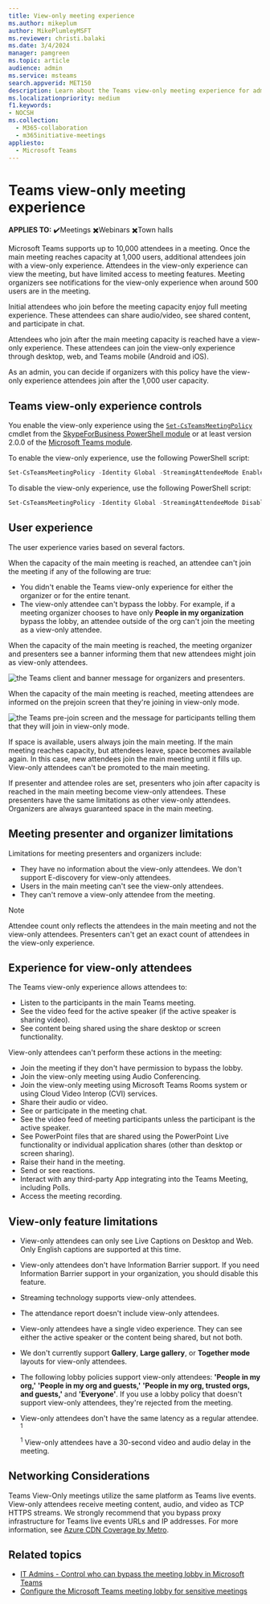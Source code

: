 ```yaml
---
title: View-only meeting experience
ms.author: mikeplum
author: MikePlumleyMSFT
ms.reviewer: christi.balaki
ms.date: 3/4/2024
manager: pamgreen
ms.topic: article
audience: admin
ms.service: msteams
search.appverid: MET150
description: Learn about the Teams view-only meeting experience for admins, presenters, and attendees.
ms.localizationpriority: medium
f1.keywords:
- NOCSH
ms.collection: 
  - M365-collaboration
  - m365initiative-meetings
appliesto: 
  - Microsoft Teams
---
```


# Teams view-only meeting experience

**APPLIES TO:** ✔️Meetings ✖️Webinars ✖️Town halls

Microsoft Teams supports up to 10,000 attendees in a meeting. Once the main meeting reaches capacity at 1,000 users, additional attendees join with a view-only experience. Attendees in the view-only experience can view the meeting, but have limited access to meeting features. Meeting organizers see notifications for the view-only experience when around 500 users are in the meeting.

Initial attendees who join before the meeting capacity enjoy full meeting experience. These attendees can share audio/video, see shared content, and participate in chat.

Attendees who join after the main meeting capacity is reached have a view-only experience. These attendees can join the view-only experience through desktop, web, and Teams mobile (Android and iOS).

As an admin, you can decide if organizers with this policy have the view-only experience attendees join after the 1,000 user capacity.

## Teams view-only experience controls

You enable the view-only experience using the [`Set-CsTeamsMeetingPolicy`](/powershell/module/skype/set-csteamsmeetingpolicy) cmdlet from the [SkypeForBusiness PowerShell module](/powershell/module/skype/) or at least version 2.0.0 of the [Microsoft Teams module](https://www.powershellgallery.com/packages/MicrosoftTeams).

To enable the view-only experience, use the following PowerShell script:

```PowerShell
Set-CsTeamsMeetingPolicy -Identity Global -StreamingAttendeeMode Enabled
```

To disable the view-only experience, use the following PowerShell script:

```PowerShell
Set-CsTeamsMeetingPolicy -Identity Global -StreamingAttendeeMode Disabled
```

## User experience

The user experience varies based on several factors.

When the capacity of the main meeting is reached, an attendee can't join the meeting if any of the following are true:

- You didn't enable the Teams view-only experience for either the organizer or for the entire tenant.
- The view-only attendee can't bypass the lobby. For example, if a meeting  organizer chooses to have only **People in my organization** bypass the lobby, an attendee outside of the org can't join the meeting as a view-only attendee.

When the capacity of the main meeting is reached, the meeting organizer and presenters see a banner informing them that new attendees might join as view-only attendees.

  ![the Teams client and banner message for organizers and presenters.](media/chat-and-banner-message.png)

When the capacity of the main meeting is reached, meeting attendees are informed on the prejoin screen that they're joining in view-only mode.

  ![the Teams pre-join screen and the message for participants telling them that they will join in view-only mode.](media/view-only-pre-join-screen.png)

If space is available, users always join the main meeting. If the main meeting reaches capacity, but attendees leave, space becomes available again. In this case, new attendees join the main meeting until it fills up. View-only attendees can't be promoted to the main meeting.

If presenter and attendee roles are set, presenters who join after capacity is reached in the main meeting become view-only attendees. These presenters have the same limitations as other view-only attendees. Organizers are always guaranteed space in the main meeting.

## Meeting presenter and organizer limitations

Limitations for meeting presenters and organizers include:

- They have no information about the view-only attendees. We don't support E-discovery for view-only attendees.
- Users in the main meeting can't see the view-only attendees.
- They can't remove a view-only attendee from the meeting.

> [!NOTE]
> Attendee count only reflects the attendees in the main meeting and not the view-only attendees. Presenters can't get an exact count of attendees in the view-only experience.

## Experience for view-only attendees

The Teams view-only experience allows attendees to:

- Listen to the participants in the main Teams meeting.
- See the video feed for the active speaker (if the active speaker is sharing video).
- See content being shared using the share desktop or screen functionality.

View-only attendees can't perform these actions in the meeting:

- Join the meeting if they don't have permission to bypass the lobby.
- Join the view-only meeting using Audio Conferencing.
- Join the view-only meeting using Microsoft Teams Rooms system or using Cloud Video Interop (CVI) services.
- Share their audio or video.
- See or participate in the meeting chat.
- See the video feed of meeting participants unless the participant is the active speaker.
- See PowerPoint files that are shared using the PowerPoint Live functionality or individual application shares (other than desktop or screen sharing).
- Raise their hand in the meeting.
- Send or see reactions.
- Interact with any third-party App integrating into the Teams Meeting, including Polls.
- Access the meeting recording.

## View-only feature limitations

- View-only attendees can only see Live Captions on Desktop and Web. Only English captions are supported at this time.
- View-only attendees don't have Information Barrier support. If you need Information Barrier support in your organization, you should disable this feature.
- Streaming technology supports view-only attendees.
- The attendance report doesn't include view-only attendees.
- View-only attendees have a single video experience. They can see either the active speaker or the content being shared, but not both.
- We don't currently support **Gallery**, **Large gallery**, or **Together mode** layouts for view-only attendees.
- The following lobby policies support view-only attendees: **'People in my org,'** **'People in my org and guests,'** **'People in my org, trusted orgs, and guests,'** and **'Everyone'**. If you use a lobby policy that doesn't support view-only attendees, they're rejected from the meeting.
- View-only attendees don't have the same latency as a regular attendee. <sup>1</sup>

  <sup>1</sup> View-only attendees have a 30-second video and audio delay in the meeting.
  
## Networking Considerations

Teams View-Only meetings utilize the same platform as Teams live events. View-only attendees receive meeting content, audio, and video as TCP HTTPS streams. We strongly recommend that you bypass proxy infrastructure for Teams live events URLs and IP addresses. For more information, see [Azure CDN Coverage by Metro](/azure/cdn/cdn-pop-locations).

## Related topics

- [IT Admins - Control who can bypass the meeting lobby in Microsoft Teams](who-can-bypass-meeting-lobby.md)
- [Configure the Microsoft Teams meeting lobby for sensitive meetings](configure-lobby-sensitive-meetings.md)
